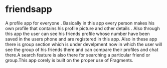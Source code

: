 # friendsapp
A profile app for everyone . Basically in this app every person makes his own profile that contains his profile picture and other details .
Also through this app the user can see his friends profile whose number have been saved in the users phone and are registered in this app.
Also in these app there is group section which is under develpment now in which the user will see the group of his friends there and can compare their profiles and chat there.A search feature is also there for searching a particular friend or group.This app corely is built on the proper use of Fragments.
